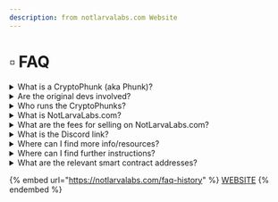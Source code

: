 ```yaml
---
description: from notlarvalabs.com Website
---
```


# ▫ FAQ

<details>

<summary>What is a CryptoPhunk (aka Phunk)?</summary>

Phunks are an NFT rooted in conceptual art. A commentary on CryptoPunks which face right. Phunks face left like the Mona Lisa.

</details>

<details>

<summary>Are the original devs involved?</summary>

There are no Devs. The team that created the contract, Cryptophunks.com website, and associated twitter and Discord accounts publicly left the project in July. There have been no communications from them since.

</details>

<details>

<summary>Who runs the CryptoPhunks?</summary>

CryptoPhunks are a fully decentralized community with no leader. Anyone is free to contribute. No approval is needed. We run autonomously.

</details>

<details>

<summary>What is NotLarvaLabs.com?</summary>

A community built marketplace for selling CryptoPhunks built on top of our own custom smart contract.

</details>

<details>

<summary>What are the fees for selling on NotLarvaLabs.com?</summary>

0% royalties! 0% service! Be Phree!

</details>

<details>

<summary>What is the Discord link?</summary>

[**https://discord.com/invite/NotLarvaLabs**](https://discord.com/invite/NotLarvaLabs)****

</details>

<details>

<summary>Where can I find more info/resources?</summary>

[links.md](../../resources/links.md "mention")

[**https://linktr.ee/cryptophunks**](https://linktr.ee/cryptophunks)****

</details>

<details>

<summary>Where can I find further instructions?</summary>

[#tutorials](tutorials.md#tutorials "mention")

****[**https://twitter.com/NotLarvaLabs/status/1470993467413307396?s=20**](https://twitter.com/NotLarvaLabs/status/1470993467413307396?s=20)****

</details>

<details>

<summary>What are the relevant smart contract addresses?</summary>

NLL Marketplace: [**0xd6c037bE7FA60587e174db7A6710f7635d2971e7**](https://etherscan.io/address/0xd6c037bE7FA60587e174db7A6710f7635d2971e7)****

CryptoPhunksV2 Token: [**0xf07468ead8cf26c752c676e43c814fee9c8cf402**](https://etherscan.io/token/0xf07468ead8cf26c752c676e43c814fee9c8cf402)****

</details>

{% embed url="https://notlarvalabs.com/faq-history" %}
[WEBSITE](https://notlarvalabs.com/cryptophunks)
{% endembed %}
